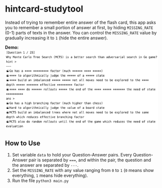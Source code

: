 # hintcard-studytool
Instead of trying to remember entire answer of the flash card, this app asks you to remember a small portion of answer at first, by hiding `MISSING_RATE` (0-1) parts of texts in the answer. You can control the `MISSING_RATE` value by gradually increasing it to `1` (hide the entire answer).

**Demo:**
![Demo Image](demo.png)


## How to Use
1. Set variable `data` to hold your Question-Answer pairs. Every Question-Answer pair is separated by `===`, and within the pair, the question and the answer are separated by `---`.
2. Set the `MISSING_RATE` with any value ranging from `0` to `1` (`0` means show everything, `1` means hide everything).
3. Run the file `python3 main.py`
